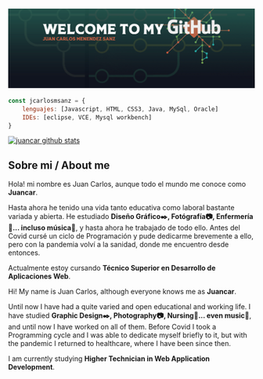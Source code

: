 ![Welcome](img/BANNER.jpg)

```js
const jcarlosmsanz = {
    lenguajes: [Javascript, HTML, CSS3, Java, MySql, Oracle]
    IDEs: [eclipse, VCE, Mysql workbench]
}
```

[![juancar github stats](https://github-readme_stats.vercel.app/api?username=midudev)](https://github.com/jcarlosmsanz/github-readme-stats)

 Sobre mi / About me
---
Hola! mi nombre es Juan Carlos, aunque todo el mundo me conoce como **Juancar**.

Hasta ahora he tenido una vida tanto educativa como laboral bastante variada y abierta. He estudiado **Diseño Gráfico:black_nib:, Fotógrafía:camera:, Enfermería:syringe:... incluso música:musical_note:**, y hasta ahora he trabajado de todo ello. Antes del Covid cursé un ciclo de Programación y pude dedicarme brevemente a ello, pero con la pandemia volví a la sanidad, donde me encuentro desde entonces.

Actualmente estoy cursando **Técnico Superior en Desarrollo de Aplicaciones Web**.

Hi! My name is Juan Carlos, although everyone knows me as **Juancar**.

Until now I have had a quite varied and open educational and working life. I have studied **Graphic Design:black_nib:, Photography:camera:, Nursing:syringe:... even music:musical_note:**, and until now I have worked on all of them. Before Covid I took a Programming cycle and I was able to dedicate myself briefly to it, but with the pandemic I returned to healthcare, where I have been since then.

I am currently studying **Higher Technician in Web Application Development**.